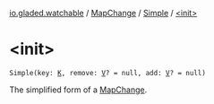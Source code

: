 [io.gladed.watchable](../../index.md) / [MapChange](../index.md) / [Simple](index.md) / [&lt;init&gt;](./-init-.md)

# &lt;init&gt;

`Simple(key: `[`K`](index.md#K)`, remove: `[`V`](index.md#V)`? = null, add: `[`V`](index.md#V)`? = null)`

The simplified form of a [MapChange](../index.md).

